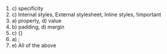 1. c) specificity
2. c) Internal styles, External stylesheet, Inline styles, !important
3. a) property, d) value
4. b) padding, d) margin
5. c) {}
6. a) ;
7. e) All of the above


